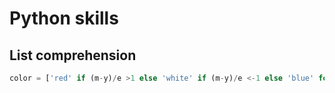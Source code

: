 # Python skills

## List comprehension

```python
color = ['red' if (m-y)/e >1 else 'white' if (m-y)/e <-1 else 'blue' for m,e in zip(means,staderr)]
```

<!--stackedit_data:
eyJoaXN0b3J5IjpbMjA4NjAzOTE1N119
-->